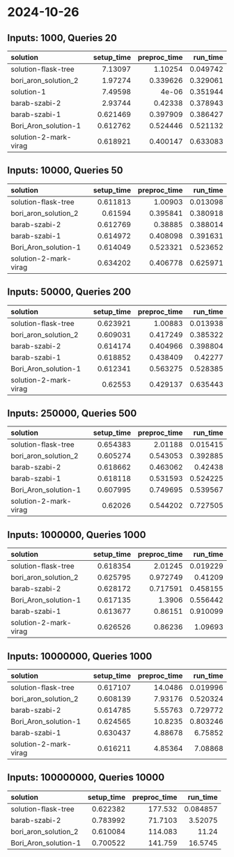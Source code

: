 # 2024-10-26

## Inputs: 1000, Queries 20

| solution              |   setup_time |   preproc_time |   run_time |
|:----------------------|-------------:|---------------:|-----------:|
| solution-flask-tree   |     7.13097  |       1.10254  |   0.049742 |
| bori_aron_solution_2  |     1.97274  |       0.339626 |   0.329061 |
| solution-1            |     7.49598  |       4e-06    |   0.351944 |
| barab-szabi-2         |     2.93744  |       0.42338  |   0.378943 |
| barab-szabi-1         |     0.621469 |       0.397909 |   0.386427 |
| Bori_Aron_solution-1  |     0.612762 |       0.524446 |   0.521132 |
| solution-2-mark-virag |     0.618921 |       0.400147 |   0.633083 |

## Inputs: 10000, Queries 50

| solution              |   setup_time |   preproc_time |   run_time |
|:----------------------|-------------:|---------------:|-----------:|
| solution-flask-tree   |     0.611813 |       1.00903  |   0.013098 |
| bori_aron_solution_2  |     0.61594  |       0.395841 |   0.380918 |
| barab-szabi-2         |     0.612769 |       0.38885  |   0.388014 |
| barab-szabi-1         |     0.614972 |       0.408098 |   0.391631 |
| Bori_Aron_solution-1  |     0.614049 |       0.523321 |   0.523652 |
| solution-2-mark-virag |     0.634202 |       0.406778 |   0.625971 |

## Inputs: 50000, Queries 200

| solution              |   setup_time |   preproc_time |   run_time |
|:----------------------|-------------:|---------------:|-----------:|
| solution-flask-tree   |     0.623921 |       1.00883  |   0.013938 |
| bori_aron_solution_2  |     0.609031 |       0.417249 |   0.385322 |
| barab-szabi-2         |     0.614174 |       0.404966 |   0.398804 |
| barab-szabi-1         |     0.618852 |       0.438409 |   0.42277  |
| Bori_Aron_solution-1  |     0.612341 |       0.563275 |   0.528385 |
| solution-2-mark-virag |     0.62553  |       0.429137 |   0.635443 |

## Inputs: 250000, Queries 500

| solution              |   setup_time |   preproc_time |   run_time |
|:----------------------|-------------:|---------------:|-----------:|
| solution-flask-tree   |     0.654383 |       2.01188  |   0.015415 |
| bori_aron_solution_2  |     0.605274 |       0.543053 |   0.392885 |
| barab-szabi-2         |     0.618662 |       0.463062 |   0.42438  |
| barab-szabi-1         |     0.618118 |       0.531593 |   0.524225 |
| Bori_Aron_solution-1  |     0.607995 |       0.749695 |   0.539567 |
| solution-2-mark-virag |     0.62026  |       0.544202 |   0.727505 |

## Inputs: 1000000, Queries 1000

| solution              |   setup_time |   preproc_time |   run_time |
|:----------------------|-------------:|---------------:|-----------:|
| solution-flask-tree   |     0.618354 |       2.01245  |   0.019229 |
| bori_aron_solution_2  |     0.625795 |       0.972749 |   0.41209  |
| barab-szabi-2         |     0.628172 |       0.717591 |   0.458155 |
| Bori_Aron_solution-1  |     0.617135 |       1.3906   |   0.556442 |
| barab-szabi-1         |     0.613677 |       0.86151  |   0.910099 |
| solution-2-mark-virag |     0.626526 |       0.86236  |   1.09693  |

## Inputs: 10000000, Queries 1000

| solution              |   setup_time |   preproc_time |   run_time |
|:----------------------|-------------:|---------------:|-----------:|
| solution-flask-tree   |     0.617107 |       14.0486  |   0.019996 |
| bori_aron_solution_2  |     0.608139 |        7.93176 |   0.520324 |
| barab-szabi-2         |     0.614785 |        5.55763 |   0.729772 |
| Bori_Aron_solution-1  |     0.624565 |       10.8235  |   0.803246 |
| barab-szabi-1         |     0.630437 |        4.88678 |   6.75852  |
| solution-2-mark-virag |     0.616211 |        4.85364 |   7.08868  |

## Inputs: 100000000, Queries 10000

| solution             |   setup_time |   preproc_time |   run_time |
|:---------------------|-------------:|---------------:|-----------:|
| solution-flask-tree  |     0.622382 |       177.532  |   0.084857 |
| barab-szabi-2        |     0.783992 |        71.7103 |   3.52075  |
| bori_aron_solution_2 |     0.610084 |       114.083  |  11.24     |
| Bori_Aron_solution-1 |     0.700522 |       141.759  |  16.5745   |